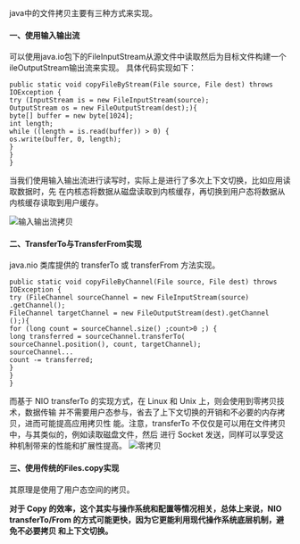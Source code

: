 java中的文件拷贝主要有三种方式来实现。

#### 一、使用输入输出流
可以使用java.io包下的FileInputStream从源文件中读取然后为目标文件构建一个ileOutputStream输出流来实现。
具体代码实现如下：
```
public static void copyFileByStream(File source, File dest) throws
IOException {
try (InputStream is = new FileInputStream(source);
OutputStream os = new FileOutputStream(dest);){
byte[] buffer = new byte[1024];
int length;
while ((length = is.read(buffer)) > 0) {
os.write(buffer, 0, length);
}
}
}
```

当我们使用输入输出流进行读写时，实际上是进行了多次上下文切换，比如应用读取数据时，先
在内核态将数据从磁盘读取到内核缓存，再切换到用户态将数据从内核缓存读取到用户缓存。

![输入输出流拷贝](https://github.com/ljcan/Review/blob/master/Java/pictures/%E8%BE%93%E5%85%A5%E8%BE%93%E5%87%BA%E6%B5%81%E6%8B%B7%E8%B4%9D.png)

#### 二、TransferTo与TransferFrom实现
 java.nio 类库提供的 transferTo 或 transferFrom 方法实现。
 ```
 public static void copyFileByChannel(File source, File dest) throws
IOException {
try (FileChannel sourceChannel = new FileInputStream(source)
.getChannel();
FileChannel targetChannel = new FileOutputStream(dest).getChannel
();){
for (long count = sourceChannel.size() ;count>0 ;) {
long transferred = sourceChannel.transferTo(
sourceChannel.position(), count, targetChannel); 
sourceChannel...
count -= transferred;
}
}
}
 ```
 
 而基于 NIO transferTo 的实现方式，在 Linux 和 Unix 上，则会使用到零拷贝技术，数据传输
并不需要用户态参与，省去了上下文切换的开销和不必要的内存拷贝，进而可能提高应用拷贝性
能。注意，transferTo 不仅仅是可以用在文件拷贝中，与其类似的，例如读取磁盘文件，然后
进行 Socket 发送，同样可以享受这种机制带来的性能和扩展性提高。
![零拷贝](https://github.com/ljcan/Review/blob/master/Java/pictures/transferTo%E6%8B%B7%E8%B4%9D.png)
 
 #### 三、使用传统的Files.copy实现
 其原理是使用了用户态空间的拷贝。
 
 
 **对于 Copy 的效率，这个其实与操作系统和配置等情况相关，总体上来说，NIO
transferTo/From 的方式可能更快，因为它更能利用现代操作系统底层机制，避免不必要拷贝
和上下文切换。**
 
